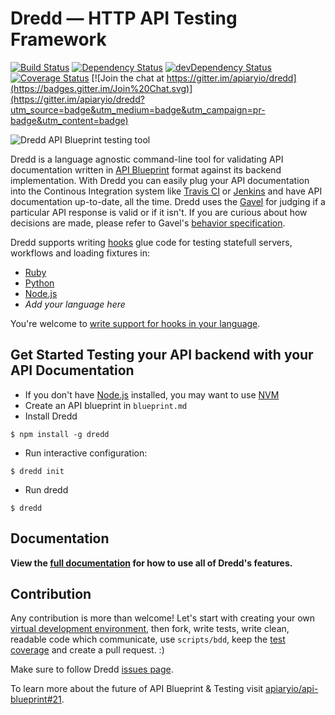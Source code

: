 # Dredd — HTTP API Testing Framework

[![Build Status](https://travis-ci.org/apiaryio/dredd.png?branch=master)](https://travis-ci.org/apiaryio/dredd)
[![Dependency Status](https://david-dm.org/apiaryio/dredd.png)](https://david-dm.org/apiaryio/dredd)
[![devDependency Status](https://david-dm.org/apiaryio/dredd/dev-status.png)](https://david-dm.org/apiaryio/dredd#info=devDependencies)
[![Coverage Status](https://coveralls.io/repos/apiaryio/dredd/badge.png?branch=master)](https://coveralls.io/r/apiaryio/dredd?branch=master)
[![Join the chat at https://gitter.im/apiaryio/dredd](https://badges.gitter.im/Join%20Chat.svg)](https://gitter.im/apiaryio/dredd?utm_source=badge&utm_medium=badge&utm_campaign=pr-badge&utm_content=badge)

![Dredd API Blueprint testing tool](https://raw.github.com/apiaryio/dredd/master/img/Dredd.png)

Dredd is a language agnostic command-line tool for validating API documentation written in [API Blueprint][]
format against its backend implementation. With Dredd you can easily plug your
API documentation into the Continous Integration system like [Travis CI][]
or [Jenkins][] and have API documentation up-to-date, all the time.
Dredd uses the [Gavel][] for judging if a particular API response is valid
or if it isn't. If you are curious about how decisions are made, please refer
to Gavel's [behavior specification][].

Dredd supports writing [hooks](http://dredd.readthedocs.org/en/latest/hooks/) glue code for testing statefull servers, workflows and loading fixtures in:

- [Ruby](http://dredd.readthedocs.org/en/latest/hooks-ruby/)
- [Python](http://dredd.readthedocs.org/en/latest/hooks-python/)
- [Node.js](http://dredd.readthedocs.org/en/latest/hooks-node/)
- *Add your language here*

You're welcome to [write support for hooks in your language](http://dredd.readthedocs.org/en/latest/hooks-new-language/).

## Get Started Testing your API backend with your API Documentation

- If you don't have [Node.js](https://nodejs.org/) installed, you may want to use [NVM](https://github.com/creationix/nvm)
- Create an API blueprint in `blueprint.md`
- Install Dredd

```
$ npm install -g dredd
```

- Run interactive configuration:

```
$ dredd init
```

- Run dredd

```
$ dredd
```

## Documentation

**View the [full documentation](http://dredd.readthedocs.org/en/latest/) for how to use all of Dredd's features.**

## Contribution

Any contribution is more than welcome!
Let's start with creating your own [virtual development environment][vde],
then fork, write tests, write clean, readable code which communicate, use `scripts/bdd`, keep the [test coverage][] and create a pull request. :)

Make sure to follow Dredd [issues page][issues].

To learn more about the future of API Blueprint & Testing visit [apiaryio/api-blueprint#21](https://github.com/apiaryio/api-blueprint/issues/21).

[API Blueprint]: http://apiblueprint.org/
[test coverage]: https://coveralls.io/r/apiaryio/dredd?branch=master
[Travis CI]: https://travis-ci.org/
[Jenkins]: http://jenkins-ci.org/
[Gavel]: http://blog.apiary.io/2013/07/24/Bam-this-is-Gavel/
[behavior specification]: https://www.relishapp.com/apiary/gavel/docs
[vde]: https://github.com/apiaryio/dredd/blob/master/VirtualDevelopmentEnvironment.md
[issues]: https://github.com/apiaryio/dredd/issues?state=open
[Express.js]: http://expressjs.com/starter/hello-world.html
[CoffeeScript]: http://coffeescript.org
